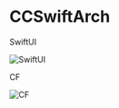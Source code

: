# CCSwiftArch

SwiftUI

![SwiftUI](https://raw.github.com/ccworld1000/CCSwiftArch/master/SwiftUI.svg?sanitize=true)


CF

![CF](https://raw.github.com/ccworld1000/CCSwiftArch/master/CF.svg?sanitize=true)

